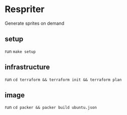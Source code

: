 # Respriter

Generate sprites on demand

## setup

run `make setup`

## infrastructure

run `cd terraform && terraform init && terraform plan`

## image

run `cd packer && packer build ubuntu.json`
